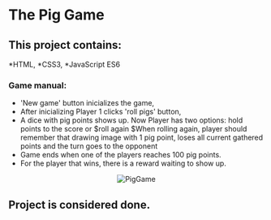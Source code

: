 # The Pig Game

## This project contains:
*HTML, 
*CSS3,
*JavaScript ES6


### Game manual:
* 'New game' button inicializes the game,
* After inicializing Player 1 clicks 'roll pigs' button,
* A dice with pig points shows up. Now Player has two options:
 hold points to the score or 
  $roll again
  $When rolling again, player should remember that drawing image with 1 pig point, loses all   current gathered points and the turn goes to the opponent
* Game ends when one of the players reaches 100 pig points.
* For the player that wins, there is a reward waiting to show up.

<p align="center">
  <img src="https://i.ibb.co/y0sTNMt/PigGame.png" alt="PigGame"/>
</p>


## Project is considered done. 

